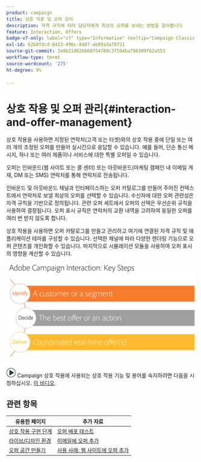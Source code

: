 ```yaml
---
product: campaign
title: 상호 작용 및 오퍼 관리
description: 자격 규칙에 따라 담당자에게 최상의 오퍼를 보내는 방법을 알아봅니다
feature: Interaction, Offers
badge-v7-only: label="v7" type="Informative" tooltip="Campaign Classic v7에만 적용"
exl-id: 62b8fdcd-8423-496c-8407-ab89a3a70721
source-git-commit: 3a9b21d626b60754789c3f594ba798309f62a553
workflow-type: tm+mt
source-wordcount: '275'
ht-degree: 9%

---
```


# 상호 작용 및 오퍼 관리{#interaction-and-offer-management}



상호 작용을 사용하면 지정된 연락처(고객 또는 타겟)와의 상호 작용 중에 단일 또는 여러 개의 조정된 오퍼를 만들어 실시간으로 응답할 수 있습니다. 예를 들어, 단순 통신 메시지, 하나 또는 여러 제품이나 서비스에 대한 특별 오퍼일 수 있습니다.

오퍼는 인바운드(웹 사이트 또는 콜 센터) 또는 아웃바운드(마케팅 캠페인 내 이메일 게재, DM 또는 SMS) 연락처를 통해 연락처로 전송됩니다.

인바운드 및 아웃바운드 채널과 인터페이스하는 오퍼 카탈로그를 만들어 주어진 컨텍스트에서 연락처로 보낼 최상의 오퍼를 선택할 수 있습니다. 수신자에 대한 오퍼 관련성은 자격 규칙을 기반으로 정의됩니다. 관련 오퍼 세트에서 오퍼의 선택은 우선순위 규칙을 사용하여 결정됩니다. 오퍼 표시 규칙은 연락처의 교환 내역을 고려하여 동일한 오퍼를 여러 번 받지 않도록 합니다.

상호 작용을 사용하면 오퍼 카탈로그를 만들고 관리하고 여기에 연결된 자격 규칙 및 애플리케이션 테마를 구성할 수 있습니다. 선택한 채널에 따라 다양한 렌더링 기능으로 오퍼 콘텐츠를 개인화할 수 있습니다. 마지막으로 시뮬레이션 모듈을 사용하여 오퍼 표시의 영향을 계산할 수 있습니다.

![](assets/Offermgt2.png)

![](assets/do-not-localize/how-to-video.png) Campaign 상호 작용에 사용되는 상호 작용 기능 및 용어를 숙지하려면 다음을 시청하십시오. [이 비디오](https://helpx.adobe.com/campaign/classic/how-to/acs-overview.html?playlist=/ccx/v1/collection/product/campaign/classic/segment/digital-marketers/explevel/intermediate/applaunch/get-started/collection.ccx.js&amp;ref=helpx.adobe.com).

## 관련 항목

| 유용한 페이지 | 추가 자료 |
|---|---|
| [상호 작용 구현 단계](../../interaction/using/implementation-steps.md) | [오퍼 배포 테스트](../../interaction/using/about-offers-simulation.md) |
| [라이브/디자인 환경](../../interaction/using/live-design-environments.md) | [이메일에 오퍼 추가](../../interaction/using/integrating-an-offer-via-the-wizard.md) |
| [오퍼 공간 만들기](../../interaction/using/creating-offer-spaces.md) | [사용 사례: 웹 사이트에 오퍼 추가](../../interaction/using/offers-on-an-inbound-channel.md) |
